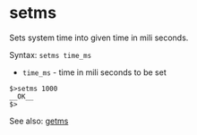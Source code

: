 # setms

Sets system time into given time in mili seconds.

Syntax: `setms time_ms`

* `time_ms`  - time in mili seconds to be set

```
$>setms 1000
__OK__
$>
```

See also: [getms](/interactive-shell/system-shell-commands/getms.md)

